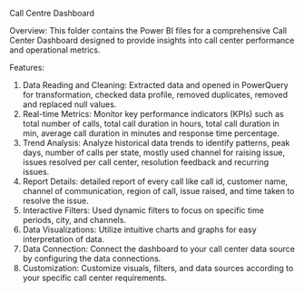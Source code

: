 Call Centre Dashboard

Overview:
This folder contains the Power BI files for a comprehensive Call Center Dashboard designed to provide insights into call center performance and operational metrics.

Features:
1. Data Reading and Cleaning: Extracted data and opened in PowerQuery for transformation, checked data profile, removed duplicates, removed and replaced null values.
2. Real-time Metrics: Monitor key performance indicators (KPIs) such as total number of calls, total call duration in hours, total call duration in min, average call duration in minutes and response time percentage.
3. Trend Analysis: Analyze historical data trends to identify patterns, peak days, number of calls per state, mostly used channel for raising issue, issues resolved per call center, resolution feedback and recurring issues.
4. Report Details: detailed report of every call like call id, customer name, channel of communication, region of call, issue raised, and time taken to resolve the issue.
5. Interactive Filters: Used dynamic filters to focus on specific time periods, city, and channels.
6. Data Visualizations: Utilize intuitive charts and graphs for easy interpretation of data.
7. Data Connection: Connect the dashboard to your call center data source by configuring the data connections.
8. Customization: Customize visuals, filters, and data sources according to your specific call center requirements.
